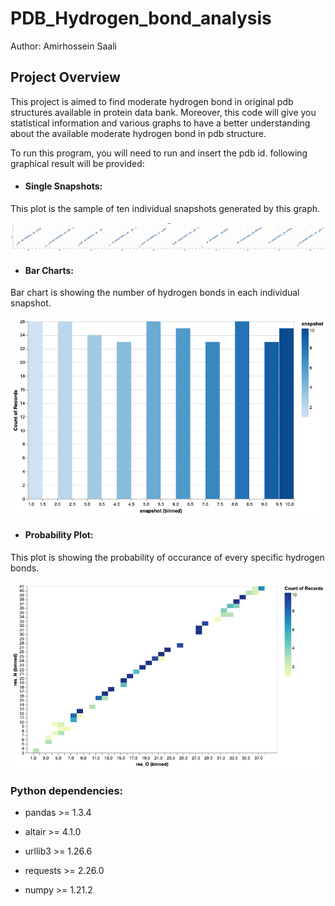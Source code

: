 # PDB_Hydrogen_bond_analysis


Author: Amirhossein Saali


## Project Overview

This project is aimed to find moderate hydrogen bond in original pdb structures available in protein data bank. Moreover, this code will give you statistical information and various graphs to have a better understanding about the available moderate hydrogen bond in pdb structure.


To run this program, you will need to run and insert the pdb id. following graphical result will be provided:


- #### Single Snapshots: 

 This plot is the sample of ten individual snapshots generated by this graph.
 
 
 <img width="800" alt="Dashboard Mockup V1" src="https://github.com/Amirsaali/PDB_Hydrogen_bond_analysis/blob/main/H-bond_contact_map.png">
 
 
- #### Bar Charts: 


 Bar chart is showing the number of hydrogen bonds in each individual snapshot.
 
 
  <img width="800" alt="Dashboard Mockup V1" src="https://github.com/Amirsaali/PDB_Hydrogen_bond_analysis/blob/main/H-bond_number.png">
  
  
- #### Probability Plot: 


This plot is showing the probability of occurance of every specific hydrogen bonds.


  <img width="800" alt="Dashboard Mockup V1" src="https://github.com/Amirsaali/PDB_Hydrogen_bond_analysis/blob/main/normalized_graph.png">




### Python dependencies:


- pandas >= 1.3.4

- altair >= 4.1.0 

- urllib3 >= 1.26.6

- requests >= 2.26.0

- numpy >= 1.21.2


